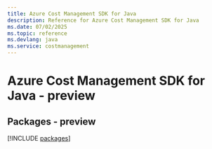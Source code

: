 ```yaml
---
title: Azure Cost Management SDK for Java
description: Reference for Azure Cost Management SDK for Java
ms.date: 07/02/2025
ms.topic: reference
ms.devlang: java
ms.service: costmanagement
---
```

# Azure Cost Management SDK for Java - preview
## Packages - preview
[!INCLUDE [packages](cost-management-index.md)]